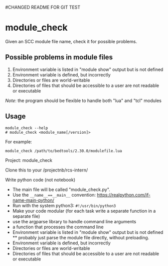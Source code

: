 #CHANGED README FOR GIT TEST

# module_check
Given an SCC module file name, check it for possible problems.

## Possible problems in module files
1. Environment variable is listed in "module show" output but is not defined
2. Environment variable is defined, but incorrectly
3. Directories or files are world-writable
4. Directories of files that should be accessible to a user are not readable or executable

*Note*: the program should be flexible to handle both "lua" and "tcl" modules

## Usage
```
module_check --help
# module_check <module_name[/version]>
```

For example:
```
module_check /path/to/bedtools/2.30.0/modulefile.lua
```

Project: module_check

Clone this to your /projectnb/rcs-intern/

Write python code (not notebook)
* The main file will be called "module_check.py".  
* Use the `__name__==__main__` convention: https://realpython.com/if-name-main-python/
* Run with the system python3: `#!/usr/bin/python3` 
* Make your code modular (for each task write a separate function in a separate file)
* use the argparse library to handle command line arguments
* a function that processes the command line
*  Environment variable is listed in "module show" output but is not defined
** probably just parse the module file directly, without preloading.
*   Environment variable is defined, but incorrectly
* Directories or files are world-writable
* Directories of files that should be accessible to a user are not readable or executable
